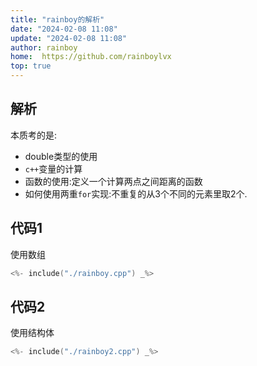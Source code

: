 ```yaml
---
title: "rainboy的解析"
date: "2024-02-08 11:08"
update: "2024-02-08 11:08"
author: rainboy
home:  https://github.com/rainboylvx
top: true
---
```


## 解析

本质考的是:

- double类型的使用
- `c++`变量的计算
- 函数的使用:定义一个计算两点之间距离的函数
- 如何使用两重`for`实现:不重复的从3个不同的元素里取2个.


## 代码1

使用数组
```cpp
<%- include("./rainboy.cpp") _%>
```

## 代码2

使用结构体

```cpp
<%- include("./rainboy2.cpp") _%>
```
